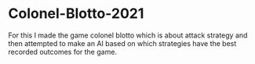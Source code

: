 # Colonel-Blotto-2021

For this I made the game colonel blotto which is about attack strategy and then attempted to make an AI based on which strategies have the best recorded outcomes for the game.

